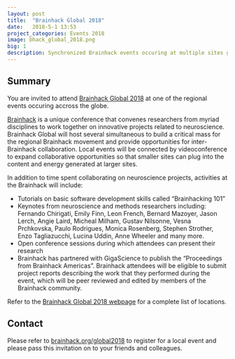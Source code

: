 ```yaml
---
layout: post
title:  "Brainhack Global 2018"
date:   2018-5-1 13:53
project_categories: Events 2018
image: bhack_global_2018.png
big: 1
description: Synchronized Brainhack events occuring at multiple sites globally.
---
```

## Summary
You are invited to attend [Brainhack Global 2018](http://brainhack.org/global2018) at one of the regional events occuring accross the globe.

[Brainhack](http://brainhack.org) is a unique conference that convenes researchers from myriad disciplines to work together on innovative projects related to neuroscience. Brainhack Global will host several simultaneous to build a critical mass for the regional Brainhack movement and provide opportunities for inter-Brainhack collaboration. Local events will be connected by videoconference to expand collaborative opportunities so that smaller sites can plug into the content and energy generated at larger sites.

In addition to time spent collaborating on neuroscience projects, activities at the Brainhack will include:

- Tutorials on basic software development skills called “Brainhacking 101”
- Keynotes from neuroscience and methods researchers including: Fernando Chirigati, Emily Finn, Leon French, Bernard Mazoyer, Jason Lerch, Angie Laird, Micheal Milham, Gustav Nilsonne, Vesna Prchkovska, Paulo Rodrigues, Monica Rosenberg, Stephen Strother, Enzo Tagliazucchi, Lucina Uddin, Anne Wheeler and many more.
- Open conference sessions during which attendees can present their research
- Brainhack has partnered with GigaScience to publish the “Proceedings from Brainhack Americas”. Brainhack attendees will be eligible to submit project reports describing the work that they performed during the event, which will be peer reviewed and edited by members of the Brainhack community.

Refer to the [Brainhack Global 2018 webpage](http://brainhack.org/global2018) for a complete list of locations.


## Contact
Please refer to [brainhack.org/global2018](brainhack.org/global2018) to register for a local event and please pass this invitation on to your friends and colleagues.
